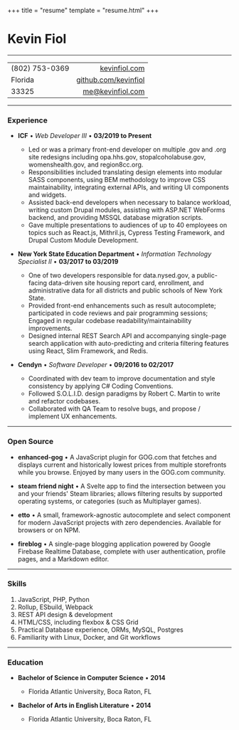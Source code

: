 +++
title = "resume"
template = "resume.html"
+++

# Kevin Fiol

---

|                   |                                                         |
|-------------------|--------------------------------------------------------:|
| (802) 753-0369    | [kevinfiol.com](https://www.kevinfiol.com)               |
| Florida           | [github.com/kevinfiol](https://www.github.com/kevinfiol) |
| 33325             | [me@kevinfiol.com](mailto:me@kevinfiol.com)       |

---

### Experience

* **ICF** • *Web Developer III* • __03/2019 to Present__
    * Led or was a primary front-end developer on multiple .gov and .org site redesigns including opa.hhs.gov, stopalcoholabuse.gov, womenshealth.gov, and region8cc.org.
    * Responsibilities included translating design elements into modular SASS components, using BEM methodology to improve CSS maintainability, integrating external APIs, and writing UI components and widgets.
    * Assisted back-end developers when necessary to balance workload, writing custom Drupal modules, assisting with ASP.NET WebForms backend, and providing MSSQL database migration scripts.
    * Gave multiple presentations to audiences of up to 40 employees on topics such as React.js, Mithril.js, Cypress Testing Framework, and Drupal Custom Module Development.

* **New York State Education Department** • *Information Technology Specialist II* • __03/2017 to 03/2019__
    * One of two developers responsible for data.nysed.gov, a public-facing data-driven site housing report card, enrollment, and administrative data for all districts and public schools of New York State.
    * Provided front-end enhancements such as result autocomplete; participated in code reviews and pair programming sessions; Engaged in regular codebase readability/maintainability improvements.
    * Designed internal REST Search API and accompanying single-page search application with auto-predicting and criteria filtering features using React, Slim Framework, and Redis.

* **Cendyn** • *Software Developer* • __09/2016 to 02/2017__
    * Coordinated with dev team to improve documentation and style consistency by applying C# Coding Conventions.
    * Followed S.O.L.I.D. design paradigms by Robert C. Martin to write and refactor codebases.
    * Collaborated with QA Team to resolve bugs, and propose / implement UX enhancements.

---

### Open Source

* **enhanced-gog** • A JavaScript plugin for GOG.com that fetches and displays current and historically lowest prices from multiple storefronts while you browse. Enjoyed by many users in the GOG.com community.

* **steam friend night** • A Svelte app to find the intersection between you and your friends' Steam libraries; allows filtering results by supported operating systems, or categories (such as Multiplayer games).

* **etto** • A small, framework-agnostic autocomplete and select component for modern JavaScript projects with zero dependencies. Available for browsers or on NPM.

* **fireblog** • A single-page blogging application powered by Google Firebase Realtime Database, complete with user authentication, profile pages, and a Markdown editor. 

---

### Skills

1. JavaScript, PHP, Python
1. Rollup, ESbuild, Webpack
1. REST API design & development
1. HTML/CSS, including flexbox & CSS Grid
1. Practical Database experience, ORMs, MySQL, Postgres
1. Familiarity with Linux, Docker, and Git workflows

---

### Education

* **Bachelor of Science in Computer Science** • __2014__
    * Florida Atlantic University, Boca Raton, FL

* **Bachelor of Arts in English Literature** • __2014__
    * Florida Atlantic University, Boca Raton, FL
